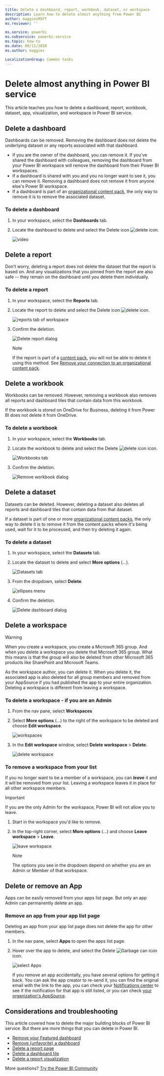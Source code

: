 ```yaml
---
title: Delete a dashboard, report, workbook, dataset, or workspace
description: Learn how to delete almost anything from Power BI
author: maggiesMSFT
ms.reviewer: ''

ms.service: powerbi
ms.subservice: powerbi-service
ms.topic: how-to
ms.date: 09/11/2018
ms.author: maggies

LocalizationGroup: Common tasks
---
```

# Delete almost anything in Power BI service
This article teaches you how to delete a dashboard, report, workbook, dataset, app, visualization, and workspace in Power BI service.

## Delete a dashboard
Dashboards can be removed. Removing the dashboard does not delete the underlying dataset or any reports associated with that dashboard.

* If you are the owner of the dashboard, you can remove it. If you've shared the dashboard with colleagues, removing the dashboard from your Power BI workspace will remove the dashboard from their Power BI workspaces.
* If a dashboard is shared with you and you no longer want to see it, you can remove it.  Removing a dashboard does not remove it from anyone else's Power BI workspace.
* If a dashboard is part of an [organizational content pack](../collaborate-share/service-organizational-content-pack-disconnect.md), the only way to remove it is to remove the associated dataset.

### To delete a dashboard
1. In your workspace, select the **Dashboards** tab.
2. Locate the dashboard to delete and select the Delete icon ![delete icon](media/service-delete/power-bi-delete-icon.png).

    ![video](media/service-delete/power-bi-delete-dash.gif)

## Delete a report
Don't worry, deleting a report does not delete the dataset that the report is based on.  And any visualizations that you pinned from the report are also safe -- they remain on the dashboard until you delete them individually.

### To delete a report
1. In your workspace, select the **Reports** tab.
2. Locate the report to delete and select the Delete icon   ![delete icon](media/service-delete/power-bi-delete-icon.png).   

    ![reports tab of workspace](media/service-delete/power-bi-delete-reportnew.png)
3. Confirm the deletion.

   ![Delete report dialog](media/service-delete/power-bi-delete-report.png)

   > [!NOTE]
   > If the report is part of a [content pack](../collaborate-share/service-organizational-content-pack-introduction.md), you will not be able to delete it using this method.  See [Remove your connection to an organizational content pack](../collaborate-share/service-organizational-content-pack-disconnect.md).
   >
   >

## Delete a workbook
Workbooks can be removed. However, removing a workbook also removes all reports and dashboard tiles that contain data from this workbook.

If the workbook is stored on OneDrive for Business, deleting it from Power BI does not delete it from OneDrive.

### To delete a workbook
1. In your workspace, select the **Workbooks** tab.
2. Locate the workbook to delete and select the Delete ![delete icon](media/service-delete/power-bi-delete-report2.png) icon.

    ![Workbooks tab](media/service-delete/power-bi-delete-workbooknew.png)
3. Confirm the deletion.

   ![Remove workbook dialog](media/service-delete/power-bi-delete-confirm.png)

## Delete a dataset
Datasets can be deleted. However, deleting a dataset also deletes all reports and dashboard tiles that contain data from that dataset.

If a dataset is part of one or more [organizational content packs](../collaborate-share/service-organizational-content-pack-disconnect.md), the only way to delete it is to remove it from the content packs where it's being used, wait for it to be processed, and then try deleting it again.

### To delete a dataset
1. In your workspace, select the **Datasets** tab.
2. Locate the dataset to delete and select **More options** (...).  

    ![Datasets tab](media/service-delete/power-bi-delete-datasetnew.png)
3. From the dropdown, select **Delete**.

   ![ellipses menu](media/service-delete/power-bi-delete-datasetnew2.png)
4. Confirm the deletion.

   ![Delete dashboard dialog](media/service-delete/power-bi-delete-dataset-confirm.png)

## Delete a workspace
> [!WARNING]
> When you create a workspace, you create a Microsoft 365 group. And when you delete a workspace you delete that Microsoft 365 group. What this means is that the group will also be deleted from other Microsoft 365 products like SharePoint and Microsoft Teams.
>
>

As the workspace author, you can delete it. When you delete it, the associated app is also deleted for all group members and removed from your AppSource if you had published the app to your entire organization. Deleting a workspace is different from leaving a workspace.

### To delete a workspace - if you are an Admin
1. From the nav pane, select **Workspaces**

2. Select **More options** (...) to the right of the workspace to be deleted and choose **Edit workspace**.

    ![workspaces](media/service-delete/power-bi-delete-workspace.png)

3. In the **Edit workspace** window, select **Delete workspace** > **Delete**.

    ![delete workspace](media/service-delete/power-bi-delete-workspace2.png)

### To remove a workspace from your list
If you no longer want to be a member of a workspace, you can ***leave*** it and it will be removed from your list. Leaving a workspace leaves it in place for all other workspace members.  

> [!IMPORTANT]
> If you are the only Admin for the workspace, Power BI will not allow you to leave.
>
>

1. Start in the workspace you'd like to remove.

2. In the top-right corner, select **More options** (...) and choose **Leave workspace** > **Leave**.

      ![leave workspace](media/service-delete/power-bi-leave-workspace.png)

   > [!NOTE]
   > The options you see in the dropdown depend on whether you are an Admin or Member of that workspace.
   >
   >

## Delete or remove an App
Apps can be easily removed from your apps list page. But only an app Admin can permanently delete an app.

### Remove an app from your app list page
Deleting an app from your app list page does not delete the app for other members.

1. In the nav pane, select **Apps** to open the apps list page.
2. Hover over the app to delete, and select the Delete ![Garbage can icon](media/service-delete/power-bi-delete-report2.png)  icon.

   ![select Apps](media/service-delete/power-bi-delete-app.png)

   If you remove an app accidentally, you have several options for getting it back.  You can ask the app creator to re-send it, you can find the original email with the link to the app, you can check your [Notifications center](../consumer/end-user-notification-center.md) to see if the notification for that app is still listed, or you can check [your organization's AppSource](../consumer/end-user-apps.md).

## Considerations and troubleshooting
This article covered how to delete the major building blocks of Power BI service. But there are more things that you can delete in Power BI.  

* [Remove your Featured dashboard](../consumer/end-user-featured.md)
* [Remove (unfavorite) a dashboard](../consumer/end-user-favorite.md)
* [Delete a report page](service-delete.md)
* [Delete a dashboard tile](service-dashboard-edit-tile.md)
* [Delete a report visualization](service-delete.md)

More questions? [Try the Power BI Community](https://community.powerbi.com/)
